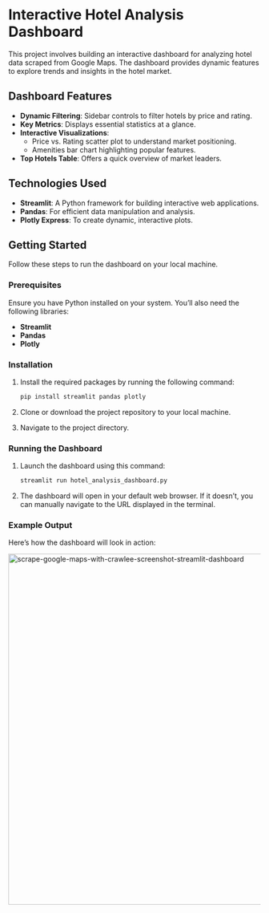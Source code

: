 # Interactive Hotel Analysis Dashboard

This project involves building an interactive dashboard for analyzing hotel data scraped from Google Maps. The dashboard provides dynamic features to explore trends and insights in the hotel market.

## Dashboard Features

- **Dynamic Filtering**: Sidebar controls to filter hotels by price and rating.
- **Key Metrics**: Displays essential statistics at a glance.
- **Interactive Visualizations**:
  - Price vs. Rating scatter plot to understand market positioning.
  - Amenities bar chart highlighting popular features.
- **Top Hotels Table**: Offers a quick overview of market leaders.

## Technologies Used

- **Streamlit**: A Python framework for building interactive web applications.
- **Pandas**: For efficient data manipulation and analysis.
- **Plotly Express**: To create dynamic, interactive plots.

## Getting Started

Follow these steps to run the dashboard on your local machine.

### Prerequisites

Ensure you have Python installed on your system. You’ll also need the following libraries:

- **Streamlit**
- **Pandas**
- **Plotly**

### Installation

1. Install the required packages by running the following command:

   ```bash
   pip install streamlit pandas plotly
   ```
2. Clone or download the project repository to your local machine.
3. Navigate to the project directory.

### Running the Dashboard
1. Launch the dashboard using this command:

    ```bash
    streamlit run hotel_analysis_dashboard.py
    ```
2. The dashboard will open in your default web browser. If it doesn’t, you can manually navigate to the URL displayed in the terminal.

### Example Output
Here’s how the dashboard will look in action:

<img width="700" alt="scrape-google-maps-with-crawlee-screenshot-streamlit-dashboard" src="https://github.com/user-attachments/assets/d5f7af02-27fe-496c-b9d4-7b2e00402165">
